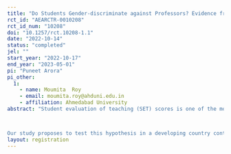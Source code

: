 ```yaml
---
title: "Do Students Gender-discriminate against Professors? Evidence from a Natural Field Experiment"
rct_id: "AEARCTR-0010208"
rct_id_num: "10208"
doi: "10.1257/rct.10208-1.1"
date: "2022-10-14"
status: "completed"
jel: ""
start_year: "2022-10-17"
end_year: "2023-05-01"
pi: "Puneet Arora"
pi_other:
  1:
    - name: Moumita  Roy
    - email: moumita.roy@ahduni.edu.in
    - affiliation: Ahmedabad University
abstract: "Student evaluation of teaching (SET) scores is one of the most common criterion used by universities to judge instructor quality. Such evaluations are often biased negatively for female instructors. It is more pronounced for junior female instructors, and for the female instructors teaching a technical course, for instance, the ones involving more math. Such discrimination stems mostly from the evaluations by male students and have been tested causally in several developed countries. 

Our study proposes to test this hypothesis in a developing country context where the evidence on gender-bias against women instructors in academia is limited. Using a natural field experiment conducted with over 500 students of Principles of Microeconomics class at a large private university in India, we also test a behavioral intervention to mitigate the gender-bias, if any."
layout: registration
---
```


